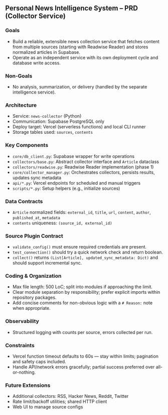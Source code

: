 ## Personal News Intelligence System – PRD (Collector Service)

### Goals
- Build a reliable, extensible news collection service that fetches content from multiple sources (starting with Readwise Reader) and stores normalized articles in Supabase.
- Operate as an independent service with its own deployment cycle and database write access.

### Non-Goals
- No analysis, summarization, or delivery (handled by the separate intelligence service).

### Architecture
- Service: `news-collector` (Python)
- Communication: Supabase PostgreSQL only
- Deploy target: Vercel (serverless functions) and local CLI runner
- Storage tables used: `sources`, `contents`

### Key Components
- `core/db_client.py`: Supabase wrapper for write operations
- `collectors/base.py`: Abstract collector interface and `Article` dataclass
- `collectors/readwise.py`: Readwise Reader implementation (phase 1)
- `core/collector_manager.py`: Orchestrates collectors, persists results, updates sync metadata
- `api/*.py`: Vercel endpoints for scheduled and manual triggers
- `scripts/*.py`: Setup helpers (e.g., initialize sources)

### Data Contracts
- `Article` normalized fields: `external_id`, `title`, `url`, `content`, `author`, `published_at`, `metadata`
- `contents` uniqueness: `(source_id, external_id)`

### Source Plugin Contract
- `validate_config()` must ensure required credentials are present.
- `test_connection()` should try a quick network check and return boolean.
- `collect()` returns `(List[Article], updated_sync_metadata: Dict)` and should support incremental sync.

### Coding & Organization
- Max file length: 500 LoC; split into modules if approaching the limit.
- Clear module separation by responsibility; prefer explicit imports within repository packages.
- Add concise comments for non-obvious logic with a `# Reason:` note when appropriate.

### Observability
- Structured logging with counts per source, errors collected per run.

### Constraints
- Vercel function timeout defaults to 60s — stay within limits; pagination and safety caps included.
- Handle API/network errors gracefully; partial success preferred over all-or-nothing.

### Future Extensions
- Additional collectors: RSS, Hacker News, Reddit, Twitter
- Rate limit/backoff utilities; shared HTTP client
- Web UI to manage source configs


